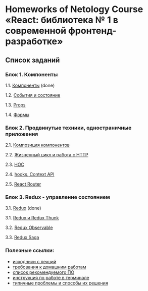 # Homeworks of Netology Course «React: библиотека № 1 в современной фронтенд-разработке»

## Список заданий

### Блок 1. Компоненты

1.1. [Компоненты](https://github.com/netology-code/ra16-homeworks/tree/master/components) (done)

1.2. [События и состояние](https://github.com/netology-code/ra16-homeworks/tree/master/events-state)

1.3. [Props](https://github.com/netology-code/ra16-homeworks/tree/master/props)

1.4. [Формы](https://github.com/netology-code/ra16-homeworks/tree/master/forms)

### Блок 2. Продвинутые техники, одностраничные приложения

2.1. [Композиция компонентов](https://github.com/netology-code/ra16-homeworks/tree/master/composition)

2.2. [Жизненный цикл и работа с HTTP](https://github.com/netology-code/ra16-homeworks/tree/master/lifecycle-http)

2.3. [HOC](https://github.com/netology-code/ra16-homeworks/tree/master/hoc)

2.4. [hooks, Context API](https://github.com/netology-code/ra16-homeworks/tree/master/hooks-context)

2.5. [React Router](https://github.com/netology-code/ra16-homeworks/tree/master/router)

### Блок 3. Redux - управление состоянием

3.1. [Redux](https://github.com/netology-code/ra16-homeworks/tree/master/redux) (done)

3.1. [Redux и Redux Thunk](https://github.com/netology-code/ra16-homeworks/tree/master/thunk)

3.2. [Redux Observable](https://github.com/netology-code/ra16-homeworks/tree/master/observable)

3.3. [Redux Saga](https://github.com/netology-code/ra16-homeworks/tree/master/saga)

### Полезные ссылки:

* [исходники с лекций](https://github.com/netology-code/ra16-code)
* [требования к домашним работам](https://github.com/netology-code/ra16-homeworks/blob/master/requirements.md)
* [список рекомендуемого ПО](https://github.com/netology-code/ra16-homeworks/blob/master/software.md)
* [инструкция по работе в терминале](https://github.com/netology-code/ra16-homeworks/blob/master/terminal.md)
* [типичные проблемы и способы их решения](https://github.com/netology-code/ra16-homeworks/blob/master/problems.md)
